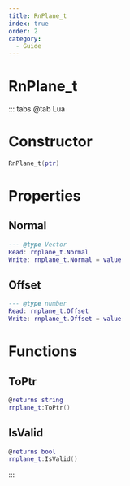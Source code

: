 ```yaml
---
title: RnPlane_t
index: true
order: 2
category:
  - Guide
---
```


# RnPlane_t

::: tabs
@tab Lua
# Constructor
```lua
RnPlane_t(ptr)
```
# Properties
## Normal 
```lua
--- @type Vector
Read: rnplane_t.Normal
Write: rnplane_t.Normal = value
```
## Offset 
```lua
--- @type number
Read: rnplane_t.Offset
Write: rnplane_t.Offset = value
```
# Functions
## ToPtr
```lua
@returns string
rnplane_t:ToPtr()
```
## IsValid
```lua
@returns bool
rnplane_t:IsValid()
```

:::